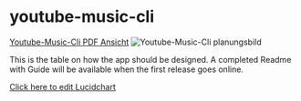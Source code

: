 # youtube-music-cli

[Youtube-Music-Cli PDF Ansicht](https://github.com/DiscoveryFox/youtube-music-cli/files/10210795/Youtube-Music-Cli.-.Seite.1.pdf)
![Youtube-Music-Cli planungsbild](https://user-images.githubusercontent.com/47865376/207121244-6a84bd65-7bc0-4b49-9fd8-87f15934686c.png)

This is the table on how the app should be designed. A completed Readme with Guide will be available when the first release goes online. 

[Click here to edit Lucidchart](https://lucid.app/lucidchart/fd1988c8-9e9b-4063-8aa4-edbca8242c82/edit?page=0_0&invitationId=inv_f7851c29-5a1e-4b59-b843-05b1adf49c52#)
